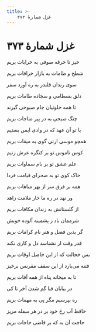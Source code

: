 ```yaml
---
title: >-
    غزل شمارهٔ ۳۷۳
---
```

# غزل شمارهٔ ۳۷۳

<div class="b" id="bn1"><div class="m1"><p>خیز تا خرقه صوفی به خرابات بریم</p></div>
<div class="m2"><p>شطح و طامات به بازار خرافات بریم</p></div></div>
<div class="b" id="bn2"><div class="m1"><p>سوی رندان قلندر به ره آورد سفر</p></div>
<div class="m2"><p>دلق بسطامی و سجاده طامات بریم</p></div></div>
<div class="b" id="bn3"><div class="m1"><p>تا همه خلوتیان جام صبوحی گیرند</p></div>
<div class="m2"><p>چنگ صبحی به در پیر مناجات بریم</p></div></div>
<div class="b" id="bn4"><div class="m1"><p>با تو آن عهد که در وادی ایمن بستیم</p></div>
<div class="m2"><p>همچو موسی ارنی گوی به میقات بریم</p></div></div>
<div class="b" id="bn5"><div class="m1"><p>کوس ناموس تو بر کنگره عرش زنیم</p></div>
<div class="m2"><p>علم عشق تو بر بام سماوات بریم</p></div></div>
<div class="b" id="bn6"><div class="m1"><p>خاک کوی تو به صحرای قیامت فردا</p></div>
<div class="m2"><p>همه بر فرق سر از بهر مباهات بریم</p></div></div>
<div class="b" id="bn7"><div class="m1"><p>ور نهد در ره ما خار ملامت زاهد</p></div>
<div class="m2"><p>از گلستانش به زندان مکافات بریم</p></div></div>
<div class="b" id="bn8"><div class="m1"><p>شرممان باد ز پشمینه آلوده خویش</p></div>
<div class="m2"><p>گر بدین فضل و هنر نام کرامات بریم</p></div></div>
<div class="b" id="bn9"><div class="m1"><p>قدر وقت ار نشناسد دل و کاری نکند</p></div>
<div class="m2"><p>بس خجالت که از این حاصل اوقات بریم</p></div></div>
<div class="b" id="bn10"><div class="m1"><p>فتنه می‌بارد از این سقف مقرنس برخیز</p></div>
<div class="m2"><p>تا به میخانه پناه از همه آفات بریم</p></div></div>
<div class="b" id="bn11"><div class="m1"><p>در بیابان فنا گم شدن آخر تا کی</p></div>
<div class="m2"><p>ره بپرسیم مگر پی به مهمات بریم</p></div></div>
<div class="b" id="bn12"><div class="m1"><p>حافظ آب رخ خود بر در هر سفله مریز</p></div>
<div class="m2"><p>حاجت آن به که بر قاضی حاجات بریم</p></div></div>